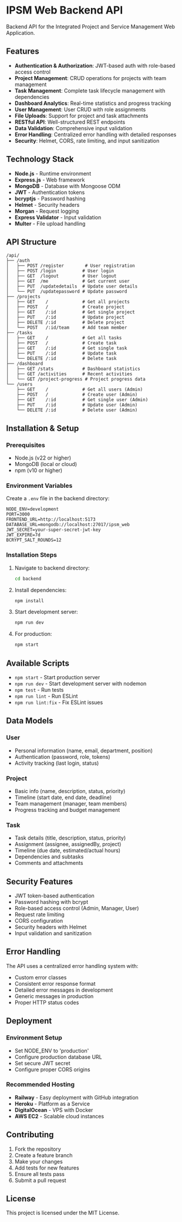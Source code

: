 # IPSM Web Backend API

Backend API for the Integrated Project and Service Management Web Application.

## Features

- **Authentication & Authorization**: JWT-based auth with role-based access control
- **Project Management**: CRUD operations for projects with team management
- **Task Management**: Complete task lifecycle management with dependencies
- **Dashboard Analytics**: Real-time statistics and progress tracking
- **User Management**: User CRUD with role assignments
- **File Uploads**: Support for project and task attachments
- **RESTful API**: Well-structured REST endpoints
- **Data Validation**: Comprehensive input validation
- **Error Handling**: Centralized error handling with detailed responses
- **Security**: Helmet, CORS, rate limiting, and input sanitization

## Technology Stack

- **Node.js** - Runtime environment
- **Express.js** - Web framework
- **MongoDB** - Database with Mongoose ODM
- **JWT** - Authentication tokens
- **bcryptjs** - Password hashing
- **Helmet** - Security headers
- **Morgan** - Request logging
- **Express Validator** - Input validation
- **Multer** - File upload handling

## API Structure

```
/api/
├── /auth
│   ├── POST /register        # User registration
│   ├── POST /login          # User login
│   ├── GET  /logout         # User logout
│   ├── GET  /me             # Get current user
│   ├── PUT  /updatedetails  # Update user details
│   └── PUT  /updatepassword # Update password
├── /projects
│   ├── GET    /             # Get all projects
│   ├── POST   /             # Create project
│   ├── GET    /:id          # Get single project
│   ├── PUT    /:id          # Update project
│   ├── DELETE /:id          # Delete project
│   └── POST   /:id/team     # Add team member
├── /tasks
│   ├── GET    /             # Get all tasks
│   ├── POST   /             # Create task
│   ├── GET    /:id          # Get single task
│   ├── PUT    /:id          # Update task
│   └── DELETE /:id          # Delete task
├── /dashboard
│   ├── GET /stats           # Dashboard statistics
│   ├── GET /activities      # Recent activities
│   └── GET /project-progress # Project progress data
└── /users
    ├── GET    /             # Get all users (Admin)
    ├── POST   /             # Create user (Admin)
    ├── GET    /:id          # Get single user (Admin)
    ├── PUT    /:id          # Update user (Admin)
    └── DELETE /:id          # Delete user (Admin)
```

## Installation & Setup

### Prerequisites

- Node.js (v22 or higher)
- MongoDB (local or cloud)
- npm (v10 or higher)

### Environment Variables

Create a `.env` file in the backend directory:

```env
NODE_ENV=development
PORT=3000
FRONTEND_URL=http://localhost:5173
DATABASE_URL=mongodb://localhost:27017/ipsm_web
JWT_SECRET=your-super-secret-jwt-key
JWT_EXPIRE=7d
BCRYPT_SALT_ROUNDS=12
```

### Installation Steps

1. Navigate to backend directory:
   ```bash
   cd backend
   ```

2. Install dependencies:
   ```bash
   npm install
   ```

3. Start development server:
   ```bash
   npm run dev
   ```

4. For production:
   ```bash
   npm start
   ```

## Available Scripts

- `npm start` - Start production server
- `npm run dev` - Start development server with nodemon
- `npm test` - Run tests
- `npm run lint` - Run ESLint
- `npm run lint:fix` - Fix ESLint issues

## Data Models

### User
- Personal information (name, email, department, position)
- Authentication (password, role, tokens)
- Activity tracking (last login, status)

### Project
- Basic info (name, description, status, priority)
- Timeline (start date, end date, deadline)
- Team management (manager, team members)
- Progress tracking and budget management

### Task
- Task details (title, description, status, priority)
- Assignment (assignee, assignedBy, project)
- Timeline (due date, estimated/actual hours)
- Dependencies and subtasks
- Comments and attachments

## Security Features

- JWT token-based authentication
- Password hashing with bcrypt
- Role-based access control (Admin, Manager, User)
- Request rate limiting
- CORS configuration
- Security headers with Helmet
- Input validation and sanitization

## Error Handling

The API uses a centralized error handling system with:
- Custom error classes
- Consistent error response format
- Detailed error messages in development
- Generic messages in production
- Proper HTTP status codes

## Deployment

### Environment Setup
- Set NODE_ENV to 'production'
- Configure production database URL
- Set secure JWT secret
- Configure proper CORS origins

### Recommended Hosting
- **Railway** - Easy deployment with GitHub integration
- **Heroku** - Platform as a Service
- **DigitalOcean** - VPS with Docker
- **AWS EC2** - Scalable cloud instances

## Contributing

1. Fork the repository
2. Create a feature branch
3. Make your changes
4. Add tests for new features
5. Ensure all tests pass
6. Submit a pull request

## License

This project is licensed under the MIT License.